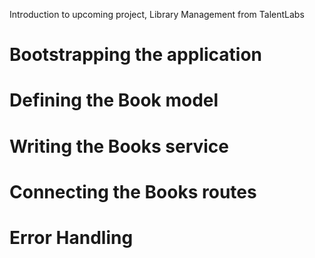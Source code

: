 Introduction to upcoming project, Library Management from TalentLabs

# Bootstrapping the application

# Defining the Book model

# Writing the Books service

# Connecting the Books routes

# Error Handling
